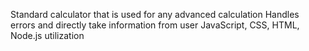 Standard calculator that is used for any advanced calculation
Handles errors and directly take information from user
JavaScript, CSS, HTML, Node.js utilization
